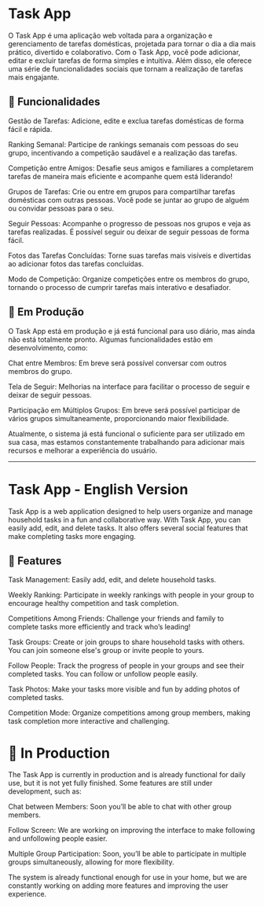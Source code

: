 # Task App
O Task App é uma aplicação web voltada para a organização e gerenciamento de tarefas domésticas, projetada para tornar o dia a dia mais prático, divertido e colaborativo. Com o Task App, você pode adicionar, editar e excluir tarefas de forma simples e intuitiva. Além disso, ele oferece uma série de funcionalidades sociais que tornam a realização de tarefas mais engajante.

## 🚀 Funcionalidades
Gestão de Tarefas: Adicione, edite e exclua tarefas domésticas de forma fácil e rápida.

Ranking Semanal: Participe de rankings semanais com pessoas do seu grupo, incentivando a competição saudável e a realização das tarefas.

Competição entre Amigos: Desafie seus amigos e familiares a completarem tarefas de maneira mais eficiente e acompanhe quem está liderando!

Grupos de Tarefas: Crie ou entre em grupos para compartilhar tarefas domésticas com outras pessoas. Você pode se juntar ao grupo de alguém ou convidar pessoas para o seu.

Seguir Pessoas: Acompanhe o progresso de pessoas nos grupos e veja as tarefas realizadas. É possível seguir ou deixar de seguir pessoas de forma fácil.

Fotos das Tarefas Concluídas: Torne suas tarefas mais visíveis e divertidas ao adicionar fotos das tarefas concluídas.

Modo de Competição: Organize competições entre os membros do grupo, tornando o processo de cumprir tarefas mais interativo e desafiador.

## 🚧 Em Produção
O Task App está em produção e já está funcional para uso diário, mas ainda não está totalmente pronto. Algumas funcionalidades estão em desenvolvimento, como:

Chat entre Membros: Em breve será possível conversar com outros membros do grupo.

Tela de Seguir: Melhorias na interface para facilitar o processo de seguir e deixar de seguir pessoas.

Participação em Múltiplos Grupos: Em breve será possível participar de vários grupos simultaneamente, proporcionando maior flexibilidade.

Atualmente, o sistema já está funcional o suficiente para ser utilizado em sua casa, mas estamos constantemente trabalhando para adicionar mais recursos e melhorar a experiência do usuário.

__________________________________________________________________________________________________________________________________________________

# Task App - English Version
Task App is a web application designed to help users organize and manage household tasks in a fun and collaborative way. With Task App, you can easily add, edit, and delete tasks. It also offers several social features that make completing tasks more engaging.

## 🚀 Features
Task Management: Easily add, edit, and delete household tasks.

Weekly Ranking: Participate in weekly rankings with people in your group to encourage healthy competition and task completion.

Competitions Among Friends: Challenge your friends and family to complete tasks more efficiently and track who’s leading!

Task Groups: Create or join groups to share household tasks with others. You can join someone else's group or invite people to yours.

Follow People: Track the progress of people in your groups and see their completed tasks. You can follow or unfollow people easily.

Task Photos: Make your tasks more visible and fun by adding photos of completed tasks.

Competition Mode: Organize competitions among group members, making task completion more interactive and challenging.

# 🚧 In Production
The Task App is currently in production and is already functional for daily use, but it is not yet fully finished. Some features are still under development, such as:

Chat between Members: Soon you’ll be able to chat with other group members.

Follow Screen: We are working on improving the interface to make following and unfollowing people easier.

Multiple Group Participation: Soon, you’ll be able to participate in multiple groups simultaneously, allowing for more flexibility.

The system is already functional enough for use in your home, but we are constantly working on adding more features and improving the user experience.